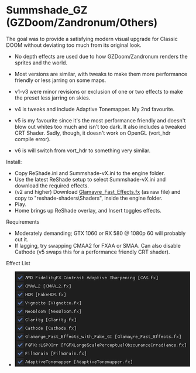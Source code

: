 # Summshade_GZ (GZDoom/Zandronum/Others)
The goal was to provide a satisfying modern visual upgrade for Classic DOOM without deviating too much from its original look.

- No depth effects are used due to how GZDoom/Zandronum renders the sprites and the world.
- Most versions are similar, with tweaks to make them more performance friendly or less jarring on some maps.

- v1-v3 were minor revisions or exclusion of one or two effects to make the preset less jarring on skies.
- v4 is tweaks and include Adaptive Tonemapper. My 2nd favourite.
- v5 is my favourite since it's the most performance friendly and doesn't blow out whites too much and isn't too dark. It also includes a tweaked CRT Shader. Sadly, though, it doesn't work on OpenGL (vort_hdr compile error).
- v6 is will switch from vort_hdr to something very similar.

Install:
- Copy ReShade.ini and Summshade-vX.ini to the engine folder.
- Use the latest ReShade setup to select Summshade-vX.ini and download the required effects.
- (v2 and higher) Download [Glamayre_Fast_Effects.fx](https://github.com/rj200/Glamarye_Fast_Effects_for_ReShade/blob/main/Shaders/Glamayre_Fast_Effects.fx) (as raw file) and copy to "reshade-shaders\Shaders", inside the engine folder.
- Play.
- Home brings up ReShade overlay, and Insert toggles effects.

Requirements
- Moderately demanding; GTX 1060 or RX 580 @ 1080p 60 will probably cut it.
- If lagging, try swapping CMAA2 for FXAA or SMAA. Can also disable Cathode (v5 swaps this for a performance friendly CRT shader).

Effect List
- ![Effect List (most)](Images/EffectList.jpg?raw=true "Title")
